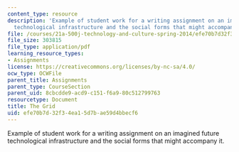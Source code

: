```yaml
---
content_type: resource
description: 'Example of student work for a writing assignment on an imagined future
  technological infrastructure and the social forms that might accompany it. '
file: /courses/21a-500j-technology-and-culture-spring-2014/efe70b7d32f34ea15d7bae59d4bbecf6_MIT21A_500JS14_the_grid.pdf
file_size: 303815
file_type: application/pdf
learning_resource_types:
- Assignments
license: https://creativecommons.org/licenses/by-nc-sa/4.0/
ocw_type: OCWFile
parent_title: Assignments
parent_type: CourseSection
parent_uid: 8cbcdde9-acd9-c151-f6a9-80c512799763
resourcetype: Document
title: The Grid
uid: efe70b7d-32f3-4ea1-5d7b-ae59d4bbecf6
---
```

Example of student work for a writing assignment on an imagined future technological infrastructure and the social forms that might accompany it. 